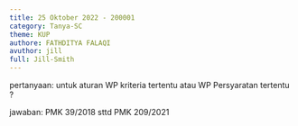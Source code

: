 ```yaml
---
title: 25 Oktober 2022 - 200001
category: Tanya-SC
theme: KUP
authore: FATHDITYA FALAQI
avuthor: jill
full: Jill-Smith
---
```


pertanyaan:
untuk aturan WP kriteria tertentu atau WP Persyaratan tertentu ?	

jawaban:
PMK 39/2018 sttd PMK 209/2021	